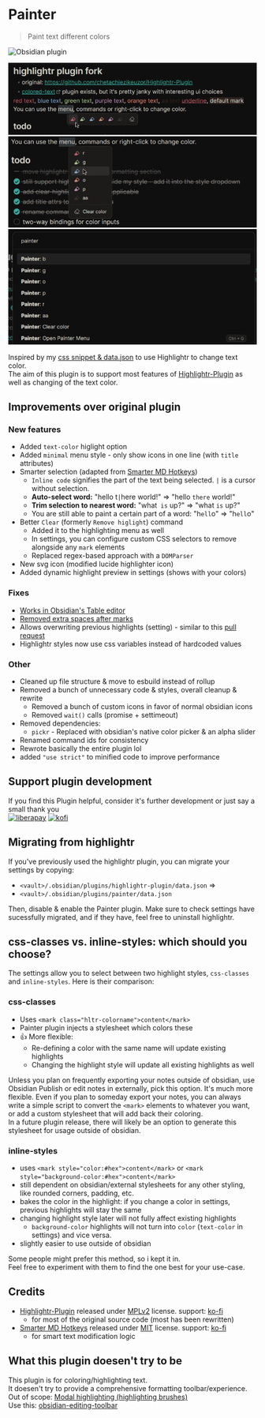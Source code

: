 # Painter
> Paint text different colors  
  
![Obsidian plugin](https://img.shields.io/endpoint?url=https%3A%2F%2Fscambier.xyz%2Fobsidian-endpoints%2Fpainter.json) 
  
![minimal-menu](./screens/minimal-menu.png)  
![normal-menu](./screens/menu-normal.png)  
![commands](./screens/commands.png)

Inspired by my [css snippet & data.json](https://github.com/chetachiezikeuzor/Highlightr-Plugin/issues/61) to use Highlightr to change text color.  
The aim of this plugin is to support most features of [Highlightr-Plugin](https://github.com/chetachiezikeuzor/Highlightr-Plugin) as well as changing of the text color.  

## Improvements over original plugin
### New features
- Added `text-color` higlight option
- Added `minimal` menu style - only show icons in one line (with `title` attributes)
- Smarter selection (adapted from [Smarter MD Hotkeys](https://github.com/chrisgrieser/obsidian-smarter-md-hotkeys))
  - `Inline code` signifies the part of the text being selected. `|` is a cursor without selection.
  - **Auto-select word:** "hello t`|`here world!" => "hello `there` world!"
  - **Trim selection to nearest word:** "what` is` up?" => "what `is` up?"
  - You are still able to paint a certain part of a word: "h`ell`o" => "h`ell`o"
- Better `Clear` (formerly `Remove higlight`) command
  - Added it to the highlighting menu as well	
  - In settings, you can configure custom CSS selectors to remove alongside any `mark` elements
  - Replaced regex-based approach with a `DOMParser`
- New svg icon (modified lucide highlighter icon)
- Added dynamic highlight preview in settings (shows with your colors)
  
### Fixes
- [Works in Obsidian's Table editor](https://github.com/chetachiezikeuzor/Highlightr-Plugin/issues/90)
- [Removed extra spaces after marks](https://github.com/chetachiezikeuzor/Highlightr-Plugin/pull/40)
- Allows overwriting previous highlights (setting) - similar to this [pull request](https://github.com/chetachiezikeuzor/Highlightr-Plugin/pull/63)
- Highlightr styles now use css variables instead of hardcoded values
  
### Other
- Cleaned up file structure & move to esbuild instead of rollup
- Removed a bunch of unnecessary code & styles, overall cleanup & rewrite
  - Removed a bunch of custom icons in favor of normal obsidian icons	
  - Removed `wait()` calls (promise + settimeout)	
- Removed dependencies:
  - `pickr` - Replaced with obsidian's native color picker & an alpha slider
- Renamed command ids for consistency
- Rewrote basically the entire plugin lol
- added `"use strict"` to minified code to improve performance

## Support plugin development
If you find this Plugin helpful, consider it's further development or just say a small thank you  
[![liberapay](https://liberapay.com/assets/widgets/donate.svg)](https://liberapay.com/KraXen72) [![kofi](https://ko-fi.com/img/githubbutton_sm.svg)](https://ko-fi.com/kraxen72)

## Migrating from highlightr
If you've previously used the highlightr plugin, you can migrate your settings by copying:
- `<vault>/.obsidian/plugins/highlightr-plugin/data.json` =>
- `<vault>/.obsidian/plugins/painter/data.json`
  
Then, disable & enable the Painter plugin.
Make sure to check settings have sucessfully migrated, and if they have, feel free to uninstall highlightr.

## css-classes vs. inline-styles: which should you choose?
The settings allow you to select between two highlight styles, `css-classes` and `inline-styles`. 
Here is their comparison:  
### css-classes
- Uses `<mark class="hltr-colorname">content</mark>`
- Painter plugin injects a stylesheet which colors these
- 👍 More flexible:
  - Re-defining a color with the same name will update existing highlights
  - Changing the highlight style will update all existing highlights as well
  
Unless you plan on frequently exporting your notes outside of obsidian, use Obsidian Publish or edit notes in externally, pick this option. It's much more flexible.
Even if you plan to someday export your notes, you can always write a simple script to convert the `<mark>` elements to whatever you want, or add a custom stylesheet that will add back their coloring.  
In a future plugin release, there will likely be an option to generate this stylesheet for usage outside of obsidian.

### inline-styles
- uses `<mark style="color:#hex">content</mark>` or `<mark style="background-color:#hex">content</mark>`
- still dependent on obsidian/external stylesheets for any other styling, like rounded corners, padding, etc.
- bakes the color in the highlight: if you change a color in settings, previous highlights will stay the same
- changing highlight style later will not fully affect existing highlights
  - `background-color` highlights will not turn into `color` (`text-color` in settings) and vice versa.
- slightly easier to use outside of obsidian
  
Some people might prefer this method, so i kept it in.  
Feel free to experiment with them to find the one best for your use-case.
  
## Credits
- [Highlightr-Plugin](https://github.com/chetachiezikeuzor/Highlightr-Plugin) released under [MPLv2](./LICENSE) license. support: [ko-fi](https://ko-fi.com/chetachi)
  - for most of the original source code (most has been rewritten)
- [Smarter MD Hotkeys](https://github.com/chrisgrieser/obsidian-smarter-md-hotkeys) released under [MIT](https://github.com/chrisgrieser/obsidian-smarter-md-hotkeys/blob/master/LICENSE) license. support: [ko-fi](https://ko-fi.com/pseudometa)
  - for smart text modification logic
  
## What this plugin doesen't try to be
This plugin is for coloring/highlighting text.  
It doesen't try to provide a comprehensive formatting toolbar/experience. 
Out of scope: [Modal highlighting (highlighting brushes)](https://github.com/chetachiezikeuzor/Highlightr-Plugin/issues/82)  
Use this: [obsidian-editing-toolbar](https://github.com/PKM-er/obsidian-editing-toolbar)  
